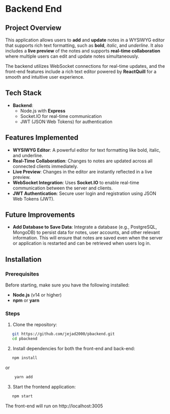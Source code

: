 # Backend End

## Project Overview

This application allows users to **add** and **update** notes in a WYSIWYG editor that supports rich text formatting, such as **bold**, *italic*, and _underline_. It also includes a **live preview** of the notes and supports **real-time collaboration** where multiple users can edit and update notes simultaneously.

The backend utilizes WebSocket connections for real-time updates, and the front-end features include a rich text editor powered by **ReactQuill** for a smooth and intuitive user experience.

## Tech Stack

- **Backend**:
  - Node.js with **Express**
  - Socket.IO for real-time communication
  - JWT (JSON Web Tokens) for authentication

## Features Implemented

- **WYSIWYG Editor**: A powerful editor for text formatting like bold, italic, and underline.
- **Real-Time Collaboration**: Changes to notes are updated across all connected clients immediately.
- **Live Preview**: Changes in the editor are instantly reflected in a live preview.
- **WebSocket Integration**: Uses **Socket.IO** to enable real-time communication between the server and clients.
- **JWT Authentication**: Secure user login and registration using JSON Web Tokens (JWT).

## Future Improvements
- **Add Database to Save Data**: Integrate a database (e.g., PostgreSQL, MongoDB) to persist data for notes, user accounts, and other relevant information. This will ensure that notes are saved even when the server or application is restarted and can be retrieved when users log in.

## Installation

### Prerequisites

Before starting, make sure you have the following installed:
- **Node.js** (v14 or higher)
- **npm** or **yarn**

### Steps

1. Clone the repository:
```bash
   git https://github.com/jejad2000/pbackend.git
   cd pbackend
```
2. Install dependencies for both the front-end and back-end:
```bash
   npm install 
``` 
or
```bash
    yarn add
```
3. Start the frontend application:
```bash
   npm start 
``` 

The front-end will run on http://localhost:3005
